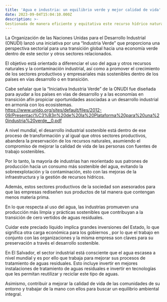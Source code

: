```yaml
---
title: 'Agua e industria: un equilibrio verde y mejor calidad de vida'
date: 2023-09-04T15:04:10.000Z
description: >-
Gestionada de manera eficiente y equitativa este recurso hídrico natural juega un papel fundamental para el desarrollo social y económico sin alterar el ecosistema.
---
```


La Organización de las Naciones Unidas para el Desarrollo Industrial (ONUDI) lanzó una iniciativa por una “Industria Verde” que proporciona una perspectiva sectorial para una transición global hacia una economía verde dentro de este sector y otros sectores relacionados. 

El objetivo está orientado a diferenciar el uso del agua y otros recursos naturales y la contaminación industrial, así como a promover el crecimiento de los sectores productivos y empresariales más sostenibles dentro de los países en vías desarrollo o en transición.

Cabe señalar que la “Iniciativa Industria Verde” de la ONUDI fue diseñada para ayudar a los países en vías de desarrollo y a las economías en transición afín propiciar oportunidades asociadas a un desarrollo industrial en armonía con los ecosistemas. https://www.unido.org/sites/default/files/2012-09/Presentaci%C3%B3n%20de%20la%20Plataforma%20para%20una%20industria%20verde__0.pdf

A nivel mundial, el desarrollo industrial sostenible está dentro de ese proceso de transformación y al igual que otros sectores productivos, abandera la preservación de los recursos naturales, asumiendo el compromiso de mejorar la calidad de vida de las personas con fuentes de trabajo sostenibles.

Por lo tanto, la mayoría de industrias han reorientado sus patrones de producción hacia un consumo más sostenible del agua, evitando la sobreexplotación y la contaminación, esto con las mejoras de la infraestructura y la gestión de recursos hídricos.

Además, estos sectores productivos de la sociedad son asesorados para que las empresas rediseñen sus productos de tal manera que contengan menos materia prima.

En lo que respecta al uso del agua, las industrias promueven una producción más limpia y prácticas sostenibles que contribuyan a la transición de cero vertidos de aguas residuales.

Cuidar este preciado líquido implica grandes inversiones del Estado, lo que significa otra carga económica para los gobiernos , por lo que el trabajo en conjunto con las organizaciones y la misma empresa son claves para su preservación a través el desarrollo sostenible.

En El Salvador, el sector industrial está consciente que el agua escasea a nivel mundial y es por ello que  trabaja para mejorar sus procesos de tratamiento de aguas residuales. Esto incluye invertir en mejores instalaciones de tratamiento de aguas residuales e invertir en tecnologías que les permitan reutilizar y reciclar este tipo de aguas. 

Asimismo, contribuir a mejorar la calidad de vida de las comunidades de su entorno y trabajar de la mano con ellos para buscar un equilibrio ambiental integral.



